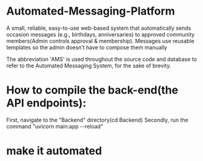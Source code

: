 # Automated-Messaging-Platform
A small, reliable, easy-to-use web-based system that automatically sends occasion messages (e.g., birthdays, anniversaries) to approved community members(Admin controls approval &amp; membership). Messages use reusable templates so the admin doesn’t have to compose them manually

The abbreviation 'AMS' is used throughout the source code and database to refer to the Automated Messaging System, for the sake of brevity.

# How to compile the back-end(the API endpoints):
First, navigate to the "Backend" directory(cd Backend)
Secondly, run the command "uvicorn main:app --reload"

# make it automated  